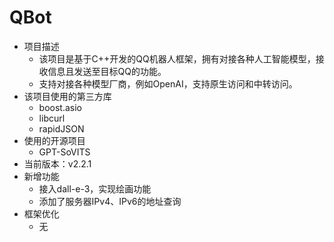 # QBot

+ 项目描述
    + 该项目是基于C++开发的QQ机器人框架，拥有对接各种人工智能模型，接收信息且发送至目标QQ的功能。
    + 支持对接各种模型厂商，例如OpenAI，支持原生访问和中转访问。
+ 该项目使用的第三方库
    + boost.asio
    + libcurl
    + rapidJSON
+ 使用的开源项目
    + GPT-SoVITS
+ 当前版本：v2.2.1
+ 新增功能
    + 接入dall-e-3，实现绘画功能
    + 添加了服务器IPv4、IPv6的地址查询
+ 框架优化
    + 无